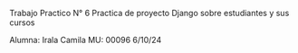 Trabajo Practico N° 6
Practica de proyecto Django sobre estudiantes y sus cursos

Alumna: Irala Camila 
MU: 00096
6/10/24
